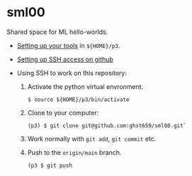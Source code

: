 # sml00

Shared space for ML hello-worlds.

* [Setting up your tools](https://github.com/ghst659/sml00/blob/main/py_setup.md)
  in `${HOME}/p3`.
* [Setting up SSH access on github](https://github.com/ghst659/sml00/blob/main/ssh_setup.md)
* Using SSH to work on this repository:

  1. Activate the python virtual envronment.

     ```
     $ source ${HOME}/p3/bin/activate
     ```

  2. Clone to your computer:

     ```
     (p3) $ git clone git@github.com:ghst659/sml00.git`
     ```

  3. Work normally with `git add`, `git commit` etc.
  4. Push to the `origin/main` branch.

     ```
     (p3 $ git push
     ```